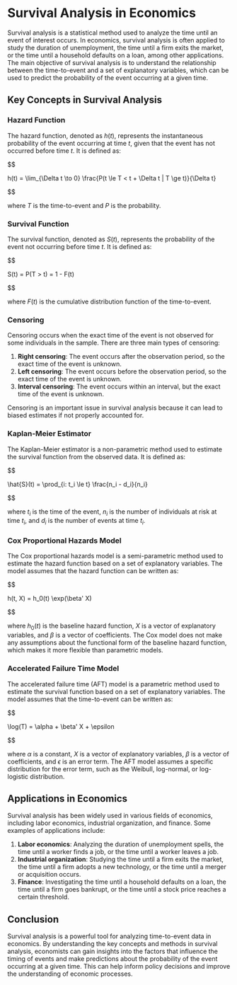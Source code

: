 # Survival Analysis in Economics

Survival analysis is a statistical method used to analyze the time until an event of interest occurs. In economics, survival analysis is often applied to study the duration of unemployment, the time until a firm exits the market, or the time until a household defaults on a loan, among other applications. The main objective of survival analysis is to understand the relationship between the time-to-event and a set of explanatory variables, which can be used to predict the probability of the event occurring at a given time.

## Key Concepts in Survival Analysis

### Hazard Function

The hazard function, denoted as $h(t)$, represents the instantaneous probability of the event occurring at time $t$, given that the event has not occurred before time $t$. It is defined as:


$$

h(t) = \lim_{\Delta t \to 0} \frac{P(t \le T < t + \Delta t | T \ge t)}{\Delta t}

$$


where $T$ is the time-to-event and $P$ is the probability.

### Survival Function

The survival function, denoted as $S(t)$, represents the probability of the event not occurring before time $t$. It is defined as:


$$

S(t) = P(T > t) = 1 - F(t)

$$


where $F(t)$ is the cumulative distribution function of the time-to-event.

### Censoring

Censoring occurs when the exact time of the event is not observed for some individuals in the sample. There are three main types of censoring:

1. **Right censoring**: The event occurs after the observation period, so the exact time of the event is unknown.
2. **Left censoring**: The event occurs before the observation period, so the exact time of the event is unknown.
3. **Interval censoring**: The event occurs within an interval, but the exact time of the event is unknown.

Censoring is an important issue in survival analysis because it can lead to biased estimates if not properly accounted for.

### Kaplan-Meier Estimator

The Kaplan-Meier estimator is a non-parametric method used to estimate the survival function from the observed data. It is defined as:


$$

\hat{S}(t) = \prod_{i: t_i \le t} \frac{n_i - d_i}{n_i}

$$


where $t_i$ is the time of the event, $n_i$ is the number of individuals at risk at time $t_i$, and $d_i$ is the number of events at time $t_i$.

### Cox Proportional Hazards Model

The Cox proportional hazards model is a semi-parametric method used to estimate the hazard function based on a set of explanatory variables. The model assumes that the hazard function can be written as:


$$

h(t, X) = h_0(t) \exp(\beta' X)

$$


where $h_0(t)$ is the baseline hazard function, $X$ is a vector of explanatory variables, and $\beta$ is a vector of coefficients. The Cox model does not make any assumptions about the functional form of the baseline hazard function, which makes it more flexible than parametric models.

### Accelerated Failure Time Model

The accelerated failure time (AFT) model is a parametric method used to estimate the survival function based on a set of explanatory variables. The model assumes that the time-to-event can be written as:


$$

\log(T) = \alpha + \beta' X + \epsilon

$$


where $\alpha$ is a constant, $X$ is a vector of explanatory variables, $\beta$ is a vector of coefficients, and $\epsilon$ is an error term. The AFT model assumes a specific distribution for the error term, such as the Weibull, log-normal, or log-logistic distribution.

## Applications in Economics

Survival analysis has been widely used in various fields of economics, including labor economics, industrial organization, and finance. Some examples of applications include:

1. **Labor economics**: Analyzing the duration of unemployment spells, the time until a worker finds a job, or the time until a worker leaves a job.
2. **Industrial organization**: Studying the time until a firm exits the market, the time until a firm adopts a new technology, or the time until a merger or acquisition occurs.
3. **Finance**: Investigating the time until a household defaults on a loan, the time until a firm goes bankrupt, or the time until a stock price reaches a certain threshold.

## Conclusion

Survival analysis is a powerful tool for analyzing time-to-event data in economics. By understanding the key concepts and methods in survival analysis, economists can gain insights into the factors that influence the timing of events and make predictions about the probability of the event occurring at a given time. This can help inform policy decisions and improve the understanding of economic processes.
